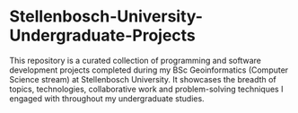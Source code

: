 # Stellenbosch-University-Undergraduate-Projects
This repository is a curated collection of programming and software development projects completed during my BSc Geoinformatics (Computer Science stream) at Stellenbosch University. It showcases the breadth of topics, technologies, collaborative work and problem-solving techniques I engaged with throughout my undergraduate studies.

